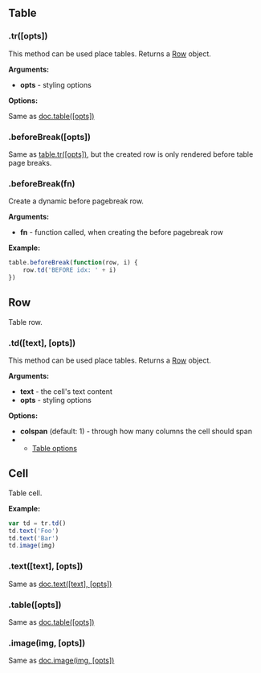 ## Table

### .tr([opts])

This method can be used place tables. Returns a [Row](table.md#row) object.

**Arguments:**

- **opts** - styling options

**Options:**

Same as [doc.table([opts])](document.md#tableopts)

### .beforeBreak([opts])

Same as [table.tr([opts])](#beforebreakopts), but the created row is only rendered before table page breaks.

### .beforeBreak(fn)

Create a dynamic before pagebreak row.

**Arguments:**

- **fn** - function called, when creating the before pagebreak row

**Example:**

```js
table.beforeBreak(function(row, i) {
    row.td('BEFORE idx: ' + i)
})
```


## Row

Table row.

### .td([text], [opts])

This method can be used place tables. Returns a [Row](table.md#row) object.

**Arguments:**

- **text** - the cell's text content
- **opts** - styling options

**Options:**

- **colspan** (default: 1) - through how many columns the cell should span
- + [Table options](document.md#tableopts)

## Cell

Table cell.

**Example:**

```js
var td = tr.td()
td.text('Foo')
td.text('Bar')
td.image(img)
```

### .text([text], [opts])

Same as [doc.text([text], [opts])](document.md#texttext-opts)

### .table([opts])

Same as [doc.table([opts])](document.md#tableopts)

### .image(img, [opts])

Same as [doc.image(img, [opts])](document.md#imageimg-opts)
